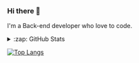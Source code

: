 ### Hi there 👋

I'm a Back-end developer who love to code.



<details>
  <summary>:zap: GitHub Stats</summary>

<img src="https://github-readme-stats-sirmerdas.vercel.app/api?username=sirmerdas&show_icons=true&theme=tokyonight" />
  
</details>

[![Top Langs](https://github-readme-stats.vercel.app/api/top-langs/?username=sirmerdas)](https://github.com/anuraghazra/github-readme-stats)


<!--
**SirMERDAS/sirmerdas** is a ✨ _special_ ✨ repository because its `README.md` (this file) appears on your GitHub profile.

Here are some ideas to get you started:

- 🔭 I’m currently working on ...
- 🌱 I’m currently learning ...
- 👯 I’m looking to collaborate on ...
- 🤔 I’m looking for help with ...
- 💬 Ask me about ...
- 📫 How to reach me: ...
- 😄 Pronouns: ...
- ⚡ Fun fact: ...
-->
